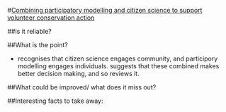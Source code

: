 #[Combining participatory modelling and citizen science to support volunteer conservation action](http://www.sciencedirect.com.libproxy.ucl.ac.uk/science/article/pii/S0006320716303020)

##is it reliable?




##What is the point?
- recognises that citizen science engages community, and participory modelling engages individuals. suggests that these combined makes better decision making, and so reviews it.



##What could be improved/ what does it miss out?




##Interesting facts to take away: